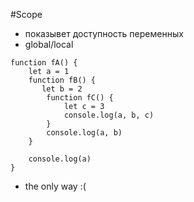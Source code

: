 #Scope
- показывет доступность переменных
- global/local

```ecmascript 6
function fA() {
    let a = 1
    function fB() {
       let b = 2
        function fC() {
            let c = 3
            console.log(a, b, c)
        }
        console.log(a, b)
    }

    console.log(a)
}
```
- the only way :(